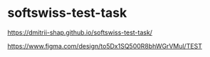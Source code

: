 # softswiss-test-task

https://dmitrii-shap.github.io/softswiss-test-task/

https://www.figma.com/design/to5Dx1SQ500R8bhWGrVMul/TEST
